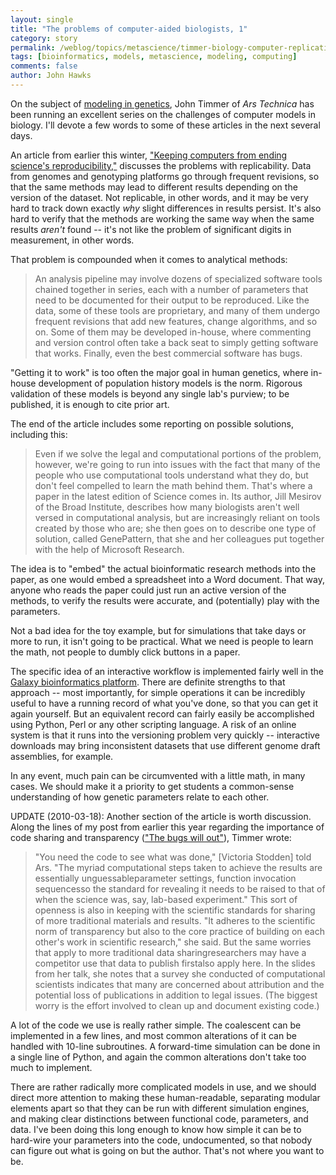 ```yaml
---
layout: single 
title: "The problems of computer-aided biologists, 1" 
category: story
permalink: /weblog/topics/metascience/timmer-biology-computer-replication-2010.html
tags: [bioinformatics, models, metascience, modeling, computing] 
comments: false 
author: John Hawks 
---
```



On the subject of <a href="http://johnhawks.net/weblog/topics/metascience/models/archaeology-mature-discipline-genetics-2010.html">modeling in genetics</a>, John Timmer of <i>Ars Technica</i> has been running an excellent series on the challenges of computer models in biology. I'll devote a few words to some of these articles in the next several days. 

An article from earlier this winter, <a href="http://arstechnica.com/science/news/2010/01/keeping-computers-from-ending-sciences-reproducibility.ars">"Keeping computers from ending science's reproducibility,"</a> discusses the problems with replicability. Data from genomes and genotyping platforms go through frequent revisions, so that the same methods may lead to different results depending on the version of the dataset. Not replicable, in other words, and it may be very hard to track down exactly <i>why</i> slight differences in results persist. It's also hard to verify that the methods are working the same way when the same results <i>aren't</i> found -- it's not like the problem of significant digits in measurement, in other words. 

That problem is compounded when it comes to analytical methods: 

<blockquote>An analysis pipeline may involve dozens of specialized software tools chained together in series, each with a number of parameters that need to be documented for their output to be reproduced. Like the data, some of these tools are proprietary, and many of them undergo frequent revisions that add new features, change algorithms, and so on. Some of them may be developed in-house, where commenting and version control often take a back seat to simply getting software that works. Finally, even the best commercial software has bugs.</blockquote>

"Getting it to work" is too often the major goal in human genetics, where in-house development of population history models is the norm. Rigorous validation of these models is beyond any single lab's purview; to be published, it is enough to cite prior art. 

The end of the article includes some reporting on possible solutions, including this: 


<blockquote>Even if we solve the legal and computational portions of the problem, however, we're going to run into issues with the fact that many of the people who use computational tools understand what they do, but don't feel compelled to learn the math behind them. That's where a paper in the latest edition of Science comes in. Its author, Jill Mesirov of the Broad Institute, describes how many biologists aren't well versed in computational analysis, but are increasingly reliant on tools created by those who are; she then goes on to describe one type of solution, called GenePattern, that she and her colleagues put together with the help of Microsoft Research.</blockquote>

The idea is to "embed" the actual bioinformatic research methods into the paper, as one would embed a spreadsheet into a Word document. That way, anyone who reads the paper could just run an active version of the methods, to verify the results were accurate, and (potentially) play with the parameters. 

Not a bad idea for the toy example, but for simulations that take days or more to run, it isn't going to be practical. What we need is people to learn the math, not people to dumbly click buttons in a paper. 

The specific idea of an interactive workflow is implemented fairly well in the <a href="http://usegalaxy.org">Galaxy bioinformatics platform</a>. There are definite strengths to that approach -- most importantly, for simple operations it can be incredibly useful to have a running record of what you've done, so that you can get it again yourself. But an equivalent record can fairly easily be accomplished using Python, Perl or any other scripting language. A risk of an online system is that it runs into the versioning problem very quickly -- interactive downloads may bring inconsistent datasets that use different genome draft assemblies, for example. 

In any event, much pain can be circumvented with a little math, in many cases. We should make it a priority to get students a common-sense understanding of how genetic parameters relate to each other. 

UPDATE (2010-03-18): Another section of the article is worth discussion. Along the lines of my post from earlier this year regarding the importance of code sharing and transparency (<a href="http://johnhawks.net/weblog/topics/meta/ince-software-assurance-open-access-2010.html">"The bugs will out"</a>), Timmer wrote: 

<blockquote>"You need the code to see what was done," [Victoria Stodden]  told Ars. "The myriad computational steps taken to achieve the results are essentially unguessableparameter settings, function invocation sequencesso the standard for revealing it needs to be raised to that of when the science was, say, lab-based experiment." This sort of openness is also in keeping with the scientific standards for sharing of more traditional materials and results. "It adheres to the scientific norm of transparency but also to the core practice of building on each other's work in scientific research," she said. But the same worries that apply to more traditional data sharingresearchers may have a competitor use that data to publish firstalso apply here. In the slides from her talk, she notes that a survey she conducted of computational scientists indicates that many are concerned about attribution and the potential loss of publications in addition to legal issues. (The biggest worry is the effort involved to clean up and document existing code.)</blockquote>

A lot of the code we use is really rather simple. The coalescent can be implemented in a few lines, and most common alterations of it can be handled with 10-line subroutines. A forward-time simulation can be done in a single line of Python, and again the common alterations don't take too much to implement. 

There are rather radically more complicated models in use, and we should direct more attention to making these human-readable, separating modular elements apart so that they can be run with different simulation engines, and making clear distinctions between functional code, parameters, and data. I've been doing this long enough to know how simple it can be to hard-wire your parameters into the code, undocumented, so that nobody can figure out what is going on but the author. That's not where you want to be. 


